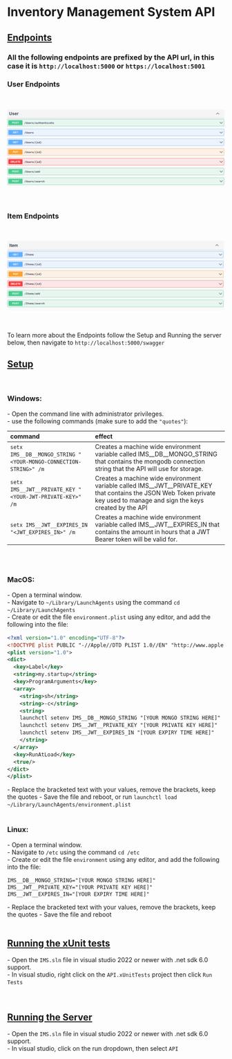# Inventory Management System API

## <u>Endpoints</u>

### All the following endpoints are prefixed by the API url, in this case it is `http://localhost:5000` or `https://localhost:5001`

### User Endpoints

<br/>

![Users Endpoints](https://github.com/PeterBouSaada/IMS-API/blob/master/README%20Assets/UsersEndpoints.png)

<br/>

### Item Endpoints

<br/>

![Items Endpoints](https://github.com/PeterBouSaada/IMS-API/blob/master/README%20Assets/ItemsEndpoints.png)

<br/>

To learn more about the Endpoints follow the Setup and Running the server below, then navigate to `http://localhost:5000/swagger`

## <u>Setup</u>

<br/>

### **Windows:**

\- Open the command line with administrator privileges.<br/>
\- use the following commands (make sure to add the `"quotes"`): <br/>

| command                                                 | effect                                                                                                                                                              |
| :------------------------------------------------------ | :------------------------------------------------------------------------------------------------------------------------------------------------------------------ |
| `setx IMS__DB__MONGO_STRING "<YOUR-MONGO-CONNECTION-STRING>" /m` | Creates a machine wide environment variable called IMS__DB__MONGO_STRING that contains the mongodb connection string that the API will use for storage.                      |
| `setx IMS__JWT__PRIVATE_KEY "<YOUR-JWT-PRIVATE-KEY>" /m`      | Creates a machine wide environment variable called IMS__JWT__PRIVATE_KEY that contains the JSON Web Token private key used to manage and sign the keys created by the API |
| `setx IMS__JWT__EXPIRES_IN "<JWT_EXPIRES_IN>" /m`             | Creates a machine wide environment variable called IMS__JWT__EXPIRES_IN that contains the amount in hours that a JWT Bearer token will be valid for.                      |
<br/>
<br/>

### **MacOS:**

\- Open a terminal window.<br/>
\- Navigate to `~/Library/LaunchAgents` using the command `cd ~/Library/LaunchAgents`<br/>
\- Create or edit the file `environment.plist` using any editor, and add the following into the file:<br/>

```xml
<?xml version="1.0" encoding="UTF-8"?>
<!DOCTYPE plist PUBLIC "-//Apple//DTD PLIST 1.0//EN" "http://www.apple.com/DTDs/PropertyList-1.0.dtd">
<plist version="1.0">
<dict>
  <key>Label</key>
  <string>my.startup</string>
  <key>ProgramArguments</key>
  <array>
    <string>sh</string>
    <string>-c</string>
    <string>
    launchctl setenv IMS__DB__MONGO_STRING "[YOUR MONGO STRING HERE]"
    launchctl setenv IMS__JWT__PRIVATE_KEY "[YOUR PRIVATE KEY HERE]"
    launchctl setenv IMS__JWT__EXPIRES_IN "[YOUR EXPIRY TIME HERE]"
    </string>
  </array>
  <key>RunAtLoad</key>
  <true/>
</dict>
</plist>
```
\- Replace the bracketed text with your values, remove the brackets, keep the quotes
\- Save the file and reboot, or run `launchctl load ~/Library/LaunchAgents/environment.plist`
<br/>
<br/>
### **Linux:**

\- Open a terminal window.<br/>
\- Navigate to `/etc` using the command `cd /etc`<br/>
\- Create or edit the file `environment` using any editor, and add the following into the file:<br/>

```
IMS__DB__MONGO_STRING="[YOUR MONGO STRING HERE]"
IMS__JWT__PRIVATE_KEY="[YOUR PRIVATE KEY HERE]"
IMS__JWT__EXPIRES_IN="[YOUR EXPIRY TIME HERE]"
```
\- Replace the bracketed text with your values, remove the brackets, keep the quotes
\- Save the file and reboot
<br/>
<br/>


## <u>Running the xUnit tests</u>

\- Open the `IMS.sln` file in visual studio 2022 or newer with .net sdk 6.0 support. <br/>
\- In visual studio, right click on the `API.xUnitTests` project then click `Run Tests`

<br/>

## <u>Running the Server</u>

\- Open the `IMS.sln` file in visual studio 2022 or newer with .net sdk 6.0 support. <br/>
\- In visual studio, click on the run dropdown, then select `API`
